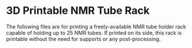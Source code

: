 # 3D Printable NMR Tube Rack

The following files are for printing a freely-available NMR tube holder rack capable of holding up to 25 NMR tubes. If printed on its side, this rack is printable without the need for supports or any post-processing.

